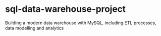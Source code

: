 # sql-data-warehouse-project
Building a modern data warehouse with MySQL, including ETL processes, data modelling and analytics
